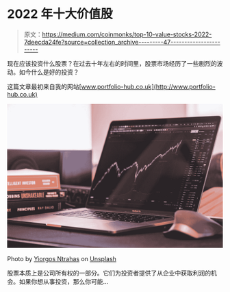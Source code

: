 # 2022 年十大价值股

> 原文：<https://medium.com/coinmonks/top-10-value-stocks-2022-7deecda24fe?source=collection_archive---------47----------------------->

现在应该投资什么股票？在过去十年左右的时间里，股票市场经历了一些剧烈的波动。如今什么是好的投资？

这篇文章最初来自我的网站[www.portfolio-hub.co.uk](http://www.portfolio-hub.co.uk)

![](img/10fbdf25c045f604a83d2c214f8e308e.png)

Photo by [Yiorgos Ntrahas](https://unsplash.com/@yiorgosntrahas?utm_source=medium&utm_medium=referral) on [Unsplash](https://unsplash.com?utm_source=medium&utm_medium=referral)

股票本质上是公司所有权的一部分。它们为投资者提供了从企业中获取利润的机会。如果你想从事投资，那么你可能…